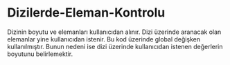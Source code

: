 # Dizilerde-Eleman-Kontrolu
Dizinin boyutu ve elemanları kullanıcıdan alınır.
Dizi üzerinde aranacak olan elemanlar yine kullanıcıdan istenir.
Bu kod üzerinde global değişken kullanılmıştır. Bunun nedeni ise dizi üzerinde kullanıcıdan istenen değerlerin boyutunu belirlemektir.
